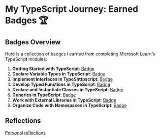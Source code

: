 # My TypeScript Journey: Earned Badges 🏆

## Badges Overview

Here is a collection of badges I earned from completing Microsoft Learn's TypeScript modules:

1. **Getting Started with TypeScript**: [Badge](https://learn.microsoft.com/api/achievements/share/en-us/letanatol-9076/9NSWEHPU?sharingId=9C72D232746C588C)
2. **Declare Variable Types in TypeScript**: [Badge](https://learn.microsoft.com/api/achievements/share/en-us/letanatol-9076/WACAES9N?sharingId=9C72D232746C588C)
3. **Implement Interfaces in TypeShttpscript**: [Badge](https://learn.microsoft.com/api/achievements/share/en-us/letanatol-9076/8R6RB6DW?sharingId=9C72D232746C588C)
4. **Develop Typed Functions in TypeScript**: [Badge](https://learn.microsoft.com/api/achievements/share/en-us/letanatol-9076/WACAJC8N?sharingId=9C72D232746C588C)
5. **Declare and Instantiate Classes in TypeScript**: [Badge](https://learn.microsoft.com/api/achievements/share/en-us/letanatol-9076/K5VLPUTB?sharingId=9C72D232746C588C)
6. **Generics in TypeScript**: [Badge](https://learn.microsoft.com/api/achievements/share/en-us/letanatol-9076/HYGR3PH8?sharingId=9C72D232746C588C)
7. **Work with External Libraries in TypeScript**: [Badge](https://learn.microsoft.com/api/achievements/share/en-us/letanatol-9076/EJ7TEJXP?sharingId=9C72D232746C588C)
8. **Organize Code with Namespaces in TypeScript**: [Badge](https://learn.microsoft.com/api/achievements/share/en-us/letanatol-9076/FZ3TGT7X?sharingId=9C72D232746C588C)


## Reflections

[Personal reflections](TypeScript-Modules-Reflections.md)
